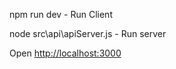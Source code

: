 npm run dev  -  Run Client



node src\api\apiServer.js  -  Run server





Open [http://localhost:3000](http://localhost:3000)
